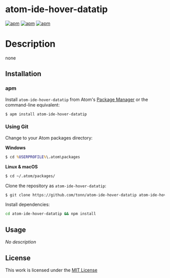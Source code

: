 # atom-ide-hover-datatip

[![apm](https://flat.badgen.net/apm/license/atom-ide-hover-datatip)](https://atom.io/packages/atom-ide-hover-datatip)
[![apm](https://flat.badgen.net/apm/v/atom-ide-hover-datatip)](https://atom.io/packages/atom-ide-hover-datatip)
[![apm](https://flat.badgen.net/apm/dl/atom-ide-hover-datatip)](https://atom.io/packages/atom-ide-hover-datatip)

# Description

none

## Installation

### apm

Install `atom-ide-hover-datatip` from Atom's [Package Manager](http://flight-manual.atom.io/using-atom/sections/atom-packages/) or the command-line equivalent:

`$ apm install atom-ide-hover-datatip`

### Using Git

Change to your Atom packages directory:

**Windows**

```cmd
$ cd %USERPROFILE%\.atom\packages
```

**Linux & macOS**

```bash
$ cd ~/.atom/packages/
```

Clone the repository as `atom-ide-hover-datatip`:

```bash
$ git clone https://github.com/tonn/atom-ide-hover-datatip atom-ide-hover-datatip
```

Install dependencies:

```bash
cd atom-ide-hover-datatip && npm install
```

## Usage

*No description*

## License

This work is licensed under the [MIT License](LICENSE)
